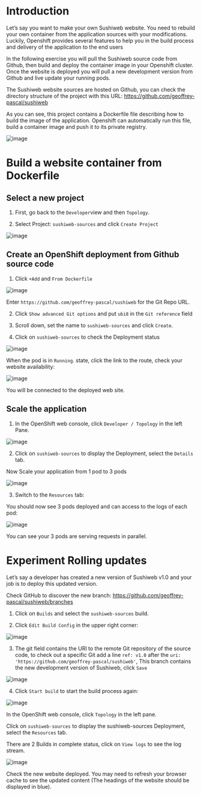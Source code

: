 # Introduction

Let’s say you want to make your own Sushiweb website. You need to rebuild your own container from the application sources with your modifications. Luckily, Openshift provides several features to help you in the build process and delivery of the application to the end users

In the following exercise you will pull the Sushiweb source code from Github, then build and deploy the container image in your Openshift cluster. Once the website is deployed you will pull a new development version from Github and live update your running
pods.

The Sushiweb website sources are hosted on Github, you can check the directory structure of the project with this URL: https://github.com/geoffrey-pascal/sushiweb

As you can see, this project contains a Dockerfile file describing how to build the image of the application. Openshift can automatically run this file, build a container image and push it to its private registry.

![image](images/1.png)

#	Build a website container from Dockerfile

## Select a new project

1. First, go back to the `Developer`view and then `Topology`.

2. Select Project: `sushiweb-sources` and click  `Create Project`

![image](https://user-images.githubusercontent.com/91945915/157028967-06ecca81-a8cd-4c09-a857-466bc7cc84bd.png)


## Create an OpenShift deployment from Github source code

1.	Click `+Add` and `From Dockerfile`

![image](https://user-images.githubusercontent.com/91945915/156800399-318ae0d8-d611-467a-afa9-6f66956815eb.png)

Enter `https://github.com/geoffrey-pascal/sushiweb` for the Git Repo URL.

2. Click `Show advanced Git options` and put `ubi8` in the `Git reference` field

3. Scroll down, set the name to `sushiweb-sources` and click `Create`.

4. Click on `sushiweb-sources` to check the Deployment status

![image](images/5.png)

When the pod is in `Running`. state, click the link to the route, check your website availability:

![image](images/7.png)

You will be connected to the deployed web site.

## Scale the application

1.	In the OpenShift web console, click `Developer / Topology` in the left Pane.

![image](images/6.png)

2. Click on `sushiweb-sources` to display the Deployment, select the `Details` tab.

Now Scale your application from 1 pod to 3 pods

![image](images/8.png)

3.	Switch to the `Resources` tab:

You should now see 3 pods deployed and can access to the logs of each pod:

![image](images/9.png)

You can see your 3 pods are serving requests in parallel.

#	Experiment Rolling updates

Let’s say a developer has created a new version of Sushiweb v1.0 and your job is to deploy this updated version.

Check GitHub to discover the new branch: https://github.com/geoffrey-pascal/sushiweb/branches

1. Click on `Builds` and select the `sushiweb-sources` build.

2. Click `Edit Build Config` in the upper right corner:

![image](images/10.png)

3. The git field contains the URI to the remote Git repository of the source code, to check out a specific Git add a line `ref: v1.0` after the `uri: 'https://github.com/geoffrey-pascal/sushiweb'`, This branch contains the new development version of Sushiweb, click `Save`

![image](images/11.png)

4. Click `Start build` to start the build process again:

![image](images/12.png)

In the OpenShift web console, click `Topology` in the left pane.

Click on `sushiweb-sources` to display the sushiweb-sources Deployment, select the `Resources` tab.

There are 2 Builds in complete status, click on `View logs` to see the log stream.

![image](images/13.png)

Check the new website deployed. You may need to refresh your browser cache to see the updated content (The headings of the website should be displayed in blue).
